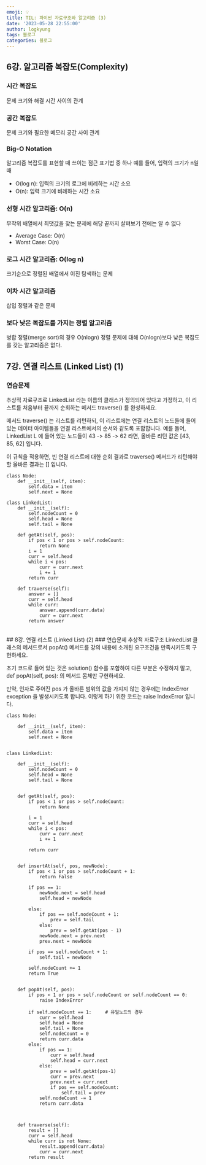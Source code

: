 ```yaml
---
emoji: 💡
title: TIL: 파이썬 자료구조와 알고리즘 (3)
date: '2023-05-28 22:55:00'
author: logkyung
tags: 블로그
categories: 블로그
---
```


## 6강. 알고리즘 복잡도(Complexity)
### 시간 복잡도
문제 크기와 해결 시간 사이의 관계
### 공간 복잡도
문제 크기와 필요한 메모리 공간 사이 관계
### Big-O Notation
알고리즘 복잡도를 표현할 때 쓰이는 점근 표기법 중 하나
예를 들어, 입력의 크기가 n일 때
- O(log n): 입력의 크기의 로그에 비례하는 시간 소요
- O(n): 입력 크기에 비례하는 시간 소요
### 선형 시간 알고리즘: O(n)
무작위 배열에서 최댓값을 찾는 문제에 해당
끝까지 살펴보기 전에는 알 수 없다
- Average Case: O(n)
- Worst Case: O(n)
### 로그 시간 알고리즘: O(log n)
크기순으로 정렬된 배열에서 이진 탐색하는 문제
### 이차 시간 알고리즘
삽입 정렬과 같은 문제
### 보다 낮은 복잡도를 가지는 정렬 알고리즘
병합 정렬(merge sort)의 경우 O(nlogn)
정렬 문제에 대해 O(nlogn)보다 낮은 복잡도를 갖는 알고리즘은 없다.
<br>
## 7강. 연결 리스트 (Linked List) (1)
### 연습문제
추상적 자료구조로 LinkedList 라는 이름의 클래스가 정의되어 있다고 가정하고, 이 리스트를 처음부터 끝까지 순회하는 메서드 traverse() 를 완성하세요.

메서드 traverse() 는 리스트를 리턴하되, 이 리스트에는 연결 리스트의 노드들에 들어 있는 데이터 아이템들을 연결 리스트에서의 순서와 같도록 포함합니다. 예를 들어, LinkedList L 에 들어 있는 노드들이 43 -> 85 -> 62 라면, 올바른 리턴 값은 [43, 85, 62] 입니다.

이 규칙을 적용하면, 빈 연결 리스트에 대한 순회 결과로 traverse() 메서드가 리턴해야 할 올바른 결과는 [] 입니다.

```
class Node:
    def __init__(self, item):
        self.data = item
        self.next = None

class LinkedList:
    def __init__(self):
        self.nodeCount = 0
        self.head = None
        self.tail = None

    def getAt(self, pos):
        if pos < 1 or pos > self.nodeCount:
            return None
        i = 1
        curr = self.head
        while i < pos:
            curr = curr.next
            i += 1
        return curr

    def traverse(self):
        answer = []
        curr = self.head
        while curr:
            answer.append(curr.data)
            curr = curr.next
        return answer
```

<br>
## 8강. 연결 리스트 (Linked List) (2)
### 연습문제
추상적 자료구조 LinkedList 클래스의 메서드로서 popAt() 메서드를 강의 내용에 소개된 요구조건을 만족시키도록 구현하세요.

초기 코드로 들어 있는 것은 solution() 함수를 포함하여 다른 부분은 수정하지 말고, def popAt(self, pos): 의 메서드 몸체만 구현하세요.

만약, 인자로 주어진 pos 가 올바른 범위의 값을 가지지 않는 경우에는 IndexError exception 을 발생시키도록 합니다. 이렇게 하기 위한 코드는 raise IndexError 입니다.

```
class Node:

    def __init__(self, item):
        self.data = item
        self.next = None


class LinkedList:

    def __init__(self):
        self.nodeCount = 0
        self.head = None
        self.tail = None


    def getAt(self, pos):
        if pos < 1 or pos > self.nodeCount:
            return None

        i = 1
        curr = self.head
        while i < pos:
            curr = curr.next
            i += 1

        return curr


    def insertAt(self, pos, newNode):
        if pos < 1 or pos > self.nodeCount + 1:
            return False

        if pos == 1:
            newNode.next = self.head
            self.head = newNode

        else:
            if pos == self.nodeCount + 1:
                prev = self.tail
            else:
                prev = self.getAt(pos - 1)
            newNode.next = prev.next
            prev.next = newNode

        if pos == self.nodeCount + 1:
            self.tail = newNode

        self.nodeCount += 1
        return True


    def popAt(self, pos):
        if pos < 1 or pos > self.nodeCount or self.nodeCount == 0:
            raise IndexError

        if self.nodeCount == 1:     # 유일노드의 경우
            curr = self.head
            self.head = None
            self.tail = None
            self.nodeCount = 0
            return curr.data
        else:
            if pos == 1:
                curr = self.head
                self.head = curr.next
            else:
                prev = self.getAt(pos-1)
                curr = prev.next
                prev.next = curr.next
                if pos == self.nodeCount:
                    self.tail = prev
            self.nodeCount -= 1
            return curr.data



    def traverse(self):
        result = []
        curr = self.head
        while curr is not None:
            result.append(curr.data)
            curr = curr.next
        return result
```
